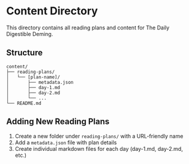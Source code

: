 # Content Directory

This directory contains all reading plans and content for The Daily Digestible Deming.

## Structure

```
content/
├── reading-plans/
│   └── [plan-name]/
│       ├── metadata.json
│       ├── day-1.md
│       ├── day-2.md
│       └── ...
└── README.md
```

## Adding New Reading Plans

1. Create a new folder under `reading-plans/` with a URL-friendly name
2. Add a `metadata.json` file with plan details
3. Create individual markdown files for each day (day-1.md, day-2.md, etc.)
